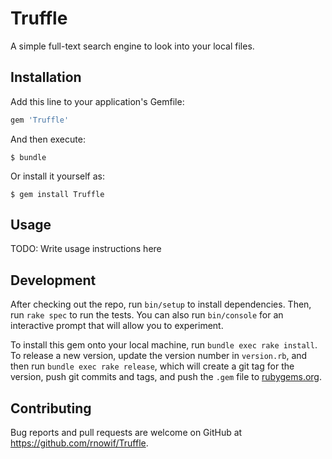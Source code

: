 # Truffle

A simple full-text search engine to look into your local files.

## Installation

Add this line to your application's Gemfile:

```ruby
gem 'Truffle'
```

And then execute:

    $ bundle

Or install it yourself as:

    $ gem install Truffle

## Usage

TODO: Write usage instructions here

## Development

After checking out the repo, run `bin/setup` to install dependencies. Then, run `rake spec` to run the tests. You can also run `bin/console` for an interactive prompt that will allow you to experiment.

To install this gem onto your local machine, run `bundle exec rake install`. To release a new version, update the version number in `version.rb`, and then run `bundle exec rake release`, which will create a git tag for the version, push git commits and tags, and push the `.gem` file to [rubygems.org](https://rubygems.org).

## Contributing

Bug reports and pull requests are welcome on GitHub at https://github.com/rnowif/Truffle.

